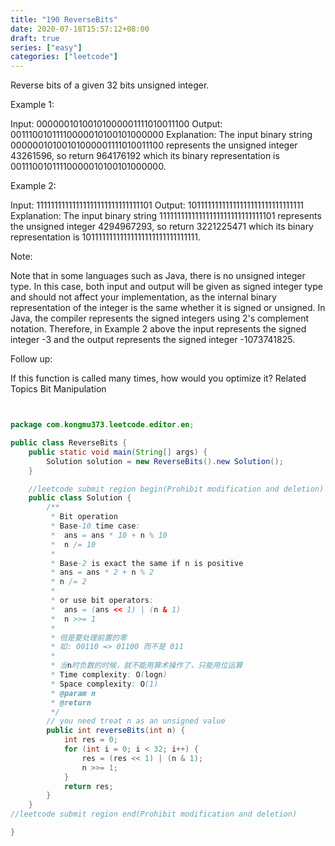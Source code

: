 ```yaml
---
title: "190 ReverseBits"
date: 2020-07-18T15:57:12+08:00
draft: true
series: ["easy"]
categories: ["leetcode"]
---
```

Reverse bits of a given 32 bits unsigned integer. 



Example 1: 


Input: 00000010100101000001111010011100
Output: 00111001011110000010100101000000
Explanation: The input binary string 00000010100101000001111010011100 represents the unsigned integer 43261596, so return 964176192 which its binary representation is 00111001011110000010100101000000.


Example 2: 


Input: 11111111111111111111111111111101
Output: 10111111111111111111111111111111
Explanation: The input binary string 11111111111111111111111111111101 represents the unsigned integer 4294967293, so return 3221225471 which its binary representation is 10111111111111111111111111111111. 



Note: 


Note that in some languages such as Java, there is no unsigned integer type. 
In this case, both input and output will be given as signed integer type and should not affect your implementation, as the internal binary representation of the
integer is the same whether it is signed or unsigned. 
In Java, the compiler represents the signed integers using 2's complement notation. Therefore, in Example 2 above the input represents the signed integer -3 
and the output represents the signed integer -1073741825. 




Follow up: 

If this function is called many times, how would you optimize it? 
Related Topics Bit Manipulation

```java


package com.kongmu373.leetcode.editor.en;

public class ReverseBits {
    public static void main(String[] args) {
        Solution solution = new ReverseBits().new Solution();
    }

    //leetcode submit region begin(Prohibit modification and deletion)
    public class Solution {
        /**
         * Bit operation
         * Base-10 time case:
         *  ans = ans * 10 + n % 10
         *  n /= 10
         *
         * Base-2 is exact the same if n is positive
         * ans = ans * 2 + n % 2
         * n /= 2
         *
         * or use bit operators:
         *  ans = (ans << 1) | (n & 1)
         *  n >>= 1
         *
         * 但是要处理前置的零
         * 如: 00110 => 01100 而不是 011
         *
         * 当n时负数的时候，就不能用算术操作了，只能用位运算
         * Time complexity: O(logn)
         * Space complexity: O(1)
         * @param n
         * @return
         */
        // you need treat n as an unsigned value
        public int reverseBits(int n) {
            int res = 0;
            for (int i = 0; i < 32; i++) {
                res = (res << 1) | (n & 1);
                n >>= 1;
            }
            return res;
        }
    }
//leetcode submit region end(Prohibit modification and deletion)

}
```